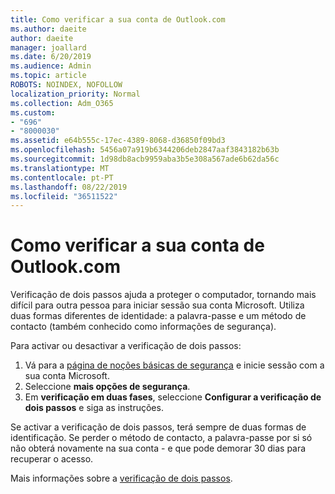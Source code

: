 ```yaml
---
title: Como verificar a sua conta de Outlook.com
ms.author: daeite
author: daeite
manager: joallard
ms.date: 6/20/2019
ms.audience: Admin
ms.topic: article
ROBOTS: NOINDEX, NOFOLLOW
localization_priority: Normal
ms.collection: Adm_O365
ms.custom:
- "696"
- "8000030"
ms.assetid: e64b555c-17ec-4389-8068-d36850f09bd3
ms.openlocfilehash: 5456a07a919b6344206deb2847aaf3843182b63b
ms.sourcegitcommit: 1d98db8acb9959aba3b5e308a567ade6b62da56c
ms.translationtype: MT
ms.contentlocale: pt-PT
ms.lasthandoff: 08/22/2019
ms.locfileid: "36511522"
---
```

# <a name="how-to-verify-your-outlookcom-account"></a>Como verificar a sua conta de Outlook.com

Verificação de dois passos ajuda a proteger o computador, tornando mais difícil para outra pessoa para iniciar sessão sua conta Microsoft. Utiliza duas formas diferentes de identidade: a palavra-passe e um método de contacto (também conhecido como informações de segurança).
  
Para activar ou desactivar a verificação de dois passos:
  
1. Vá para a [página de noções básicas de segurança](https://go.microsoft.com/fwlink/?linkid=842325) e inicie sessão com a sua conta Microsoft.
2. Seleccione **mais opções de segurança**.
3. Em **verificação em duas fases**, seleccione **Configurar a verificação de dois passos** e siga as instruções.

Se activar a verificação de dois passos, terá sempre de duas formas de identificação. Se perder o método de contacto, a palavra-passe por si só não obterá novamente na sua conta - e que pode demorar 30 dias para recuperar o acesso.
  
Mais informações sobre a [verificação de dois passos](https://go.microsoft.com/fwlink/?linkid=872270).
  